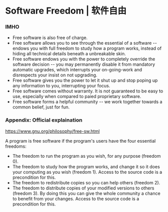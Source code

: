 Software Freedom | 软件自由
====

### IMHO

* Free software is also free of charge.  
* Free software allows you to see through the essential of a software -- endows you with full freedom to study how a program works, instead of hiding all technical details beneath a unbreakable skin.  
* Free software endows you with the power to completely override the software decision -- you may permanently disable it from mandatory automatic upgrades, which interrupts your on-going-work and disrespects your insist on not upgrading.  
* Free software gives you the power to let it shut up and stop poping up any information to you, interrupting your focus.  
* Free software comes without warranty. It is not guaranteed to be easy to use, especially when compared to paied proprietary software.  
* Free software forms a helpful community -- we work together towards a common belief, just for fun.  

### Appendix: Official explaination

https://www.gnu.org/philosophy/free-sw.html

A program is free software if the program's users have the four essential freedoms:

* The freedom to run the program as you wish, for any purpose (freedom 0).  
* The freedom to study how the program works, and change it so it does your computing as you wish (freedom 1). Access to the source code is a precondition for this.  
* The freedom to redistribute copies so you can help others (freedom 2).  
* The freedom to distribute copies of your modified versions to others (freedom 3). By doing this you can give the whole community a chance to benefit from your changes. Access to the source code is a precondition for this.  

